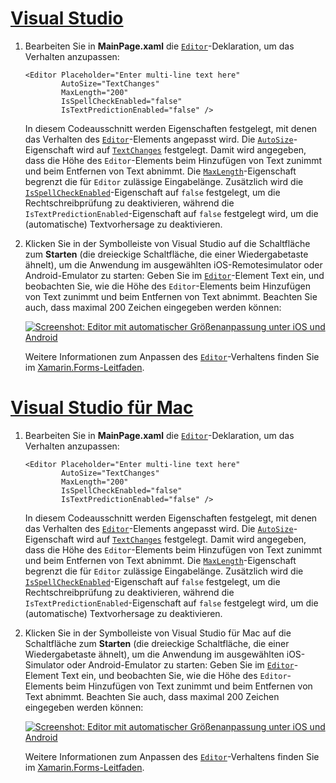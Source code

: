 # <a name="visual-studiotabvswin"></a>[Visual Studio](#tab/vswin)

1. Bearbeiten Sie in **MainPage.xaml** die [`Editor`](xref:Xamarin.Forms.Editor)-Deklaration, um das Verhalten anzupassen:

    ```xaml
    <Editor Placeholder="Enter multi-line text here"
            AutoSize="TextChanges"
            MaxLength="200"
            IsSpellCheckEnabled="false"
            IsTextPredictionEnabled="false" />
    ```

    In diesem Codeausschnitt werden Eigenschaften festgelegt, mit denen das Verhalten des [`Editor`](xref:Xamarin.Forms.Editor)-Elements angepasst wird. Die [`AutoSize`](xref:Xamarin.Forms.Editor.AutoSize)-Eigenschaft wird auf [`TextChanges`](xref:Xamarin.Forms.EditorAutoSizeOption.TextChanges) festgelegt. Damit wird angegeben, dass die Höhe des `Editor`-Elements beim Hinzufügen von Text zunimmt und beim Entfernen von Text abnimmt. Die [`MaxLength`](xref:Xamarin.Forms.InputView.MaxLength)-Eigenschaft begrenzt die für `Editor` zulässige Eingabelänge. Zusätzlich wird die [`IsSpellCheckEnabled`](xref:Xamarin.Forms.InputView.IsSpellCheckEnabled)-Eigenschaft auf `false` festgelegt, um die Rechtschreibprüfung zu deaktivieren, während die `IsTextPredictionEnabled`-Eigenschaft auf `false` festgelegt wird, um die (automatische) Textvorhersage zu deaktivieren.

1. Klicken Sie in der Symbolleiste von Visual Studio auf die Schaltfläche zum **Starten** (die dreieckige Schaltfläche, die einer Wiedergabetaste ähnelt), um die Anwendung im ausgewählten iOS-Remotesimulator oder Android-Emulator zu starten: Geben Sie im [`Editor`](xref:Xamarin.Forms.Entry)-Element Text ein, und beobachten Sie, wie die Höhe des `Editor`-Elements beim Hinzufügen von Text zunimmt und beim Entfernen von Text abnimmt. Beachten Sie auch, dass maximal 200 Zeichen eingegeben werden können:

    [![Screenshot: Editor mit automatischer Größenanpassung unter iOS und Android](../images/customize-behavior.png "Editor mit automatischer Größenanpassung")](../images/customize-behavior-large.png#lightbox "Editor mit automatischer Größenanpassung")

    Weitere Informationen zum Anpassen des [`Editor`](xref:Xamarin.Forms.Editor)-Verhaltens finden Sie im [Xamarin.Forms-Leitfaden](~/xamarin-forms/user-interface/text/editor.md).

# <a name="visual-studio-for-mactabvsmac"></a>[Visual Studio für Mac](#tab/vsmac)

1. Bearbeiten Sie in **MainPage.xaml** die [`Editor`](xref:Xamarin.Forms.Editor)-Deklaration, um das Verhalten anzupassen:

    ```xaml
    <Editor Placeholder="Enter multi-line text here"
            AutoSize="TextChanges"
            MaxLength="200"
            IsSpellCheckEnabled="false"
            IsTextPredictionEnabled="false" />
    ```

    In diesem Codeausschnitt werden Eigenschaften festgelegt, mit denen das Verhalten des [`Editor`](xref:Xamarin.Forms.Editor)-Elements angepasst wird. Die [`AutoSize`](xref:Xamarin.Forms.Editor.AutoSize)-Eigenschaft wird auf [`TextChanges`](xref:Xamarin.Forms.EditorAutoSizeOption.TextChanges) festgelegt. Damit wird angegeben, dass die Höhe des `Editor`-Elements beim Hinzufügen von Text zunimmt und beim Entfernen von Text abnimmt. Die [`MaxLength`](xref:Xamarin.Forms.InputView.MaxLength)-Eigenschaft begrenzt die für `Editor` zulässige Eingabelänge. Zusätzlich wird die [`IsSpellCheckEnabled`](xref:Xamarin.Forms.InputView.IsSpellCheckEnabled)-Eigenschaft auf `false` festgelegt, um die Rechtschreibprüfung zu deaktivieren, während die `IsTextPredictionEnabled`-Eigenschaft auf `false` festgelegt wird, um die (automatische) Textvorhersage zu deaktivieren.

1. Klicken Sie in der Symbolleiste von Visual Studio für Mac auf die Schaltfläche zum **Starten** (die dreieckige Schaltfläche, die einer Wiedergabetaste ähnelt), um die Anwendung im ausgewählten iOS-Simulator oder Android-Emulator zu starten: Geben Sie im [`Editor`](xref:Xamarin.Forms.Entry)-Element Text ein, und beobachten Sie, wie die Höhe des `Editor`-Elements beim Hinzufügen von Text zunimmt und beim Entfernen von Text abnimmt. Beachten Sie auch, dass maximal 200 Zeichen eingegeben werden können:

    [![Screenshot: Editor mit automatischer Größenanpassung unter iOS und Android](../images/customize-behavior.png "Editor mit automatischer Größenanpassung")](../images/customize-behavior-large.png#lightbox "Editor mit automatischer Größenanpassung")

    Weitere Informationen zum Anpassen des [`Editor`](xref:Xamarin.Forms.Editor)-Verhaltens finden Sie im [Xamarin.Forms-Leitfaden](~/xamarin-forms/user-interface/text/editor.md).

